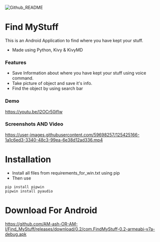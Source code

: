 ![Github_README](https://user-images.githubusercontent.com/59698257/125396707-83db0500-e3ca-11eb-8eda-c30297c2d38e.png)



# Find MyStuff
This is an Android Application to find where you have kept your stuff.
* Made using Python, Kivy & KivyMD
### Features
* Save Information about where you have kept your stuff using voice command.
* Take picture of object and save it's info.
* Find the object by using search bar
### Demo
https://youtu.be/l2OCr50ifIw
### Screenshots AND Video
https://user-images.githubusercontent.com/59698257/125425166-1a1c6ed3-3340-48c3-99ea-6e38d12ad336.mp4

# Installation
* Install all files from requirements_for_win.txt using pip
* Then use 
```
pip install pipwin
pipwin install pyaudio
```
# Download For Android 
https://github.com/AM-ash-OR-AM-I/Find_MyStuff/releases/download/0.2/com.FindMyStuff-0.2-armeabi-v7a-debug.apk
